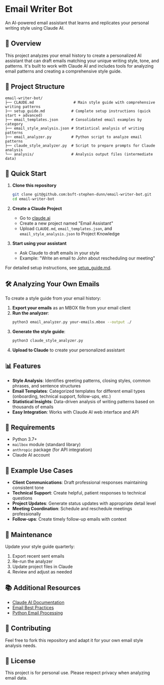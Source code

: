 # Email Writer Bot

An AI-powered email assistant that learns and replicates your personal writing style using Claude AI.

## 🎯 Overview

This project analyzes your email history to create a personalized AI assistant that can draft emails matching your unique writing style, tone, and patterns. It's built to work with Claude AI and includes tools for analyzing email patterns and creating a comprehensive style guide.

## 📁 Project Structure

```
email-writer-bot/
├── CLAUDE.md                  # Main style guide with comprehensive writing patterns
├── setup_guide.md            # Complete setup instructions (quick start + advanced)
├── email_templates.json      # Consolidated email examples by category
├── email_style_analysis.json # Statistical analysis of writing patterns
├── email_analyzer.py         # Python script to analyze email patterns
├── claude_style_analyzer.py  # Script to prepare prompts for Claude analysis
└── analysis/                 # Analysis output files (intermediate data)
```

## 🚀 Quick Start

1. **Clone this repository**
   ```bash
   git clone git@github.com:bsft-stephen-dunn/email-writer-bot.git
   cd email-writer-bot
   ```

2. **Create a Claude Project**
   - Go to [claude.ai](https://claude.ai)
   - Create a new project named "Email Assistant"
   - Upload `CLAUDE.md`, `email_templates.json`, and `email_style_analysis.json` to Project Knowledge

3. **Start using your assistant**
   - Ask Claude to draft emails in your style
   - Example: "Write an email to John about rescheduling our meeting"

For detailed setup instructions, see [setup_guide.md](setup_guide.md).

## 🛠️ Analyzing Your Own Emails

To create a style guide from your email history:

1. **Export your emails** as an MBOX file from your email client
2. **Run the analyzer**:
   ```bash
   python3 email_analyzer.py your-emails.mbox --output ./
   ```
3. **Generate the style guide**:
   ```bash
   python3 claude_style_analyzer.py
   ```
4. **Upload to Claude** to create your personalized assistant

## 📊 Features

- **Style Analysis**: Identifies greeting patterns, closing styles, common phrases, and sentence structures
- **Email Templates**: Categorized templates for different email types (onboarding, technical support, follow-ups, etc.)
- **Statistical Insights**: Data-driven analysis of writing patterns based on thousands of emails
- **Easy Integration**: Works with Claude AI web interface and API

## 🔧 Requirements

- Python 3.7+
- `mailbox` module (standard library)
- `anthropic` package (for API integration)
- Claude AI account

## 📝 Example Use Cases

- **Client Communications**: Draft professional responses maintaining consistent tone
- **Technical Support**: Create helpful, patient responses to technical questions
- **Project Updates**: Generate status updates with appropriate detail level
- **Meeting Coordination**: Schedule and reschedule meetings professionally
- **Follow-ups**: Create timely follow-up emails with context

## 🔄 Maintenance

Update your style guide quarterly:
1. Export recent sent emails
2. Re-run the analyzer
3. Update project files in Claude
4. Review and adjust as needed

## 📚 Additional Resources

- [Claude AI Documentation](https://docs.anthropic.com)
- [Email Best Practices](https://www.grammarly.com/blog/email-writing/)
- [Python Email Processing](https://docs.python.org/3/library/mailbox.html)

## 🤝 Contributing

Feel free to fork this repository and adapt it for your own email style analysis needs.

## 📄 License

This project is for personal use. Please respect privacy when analyzing email data.